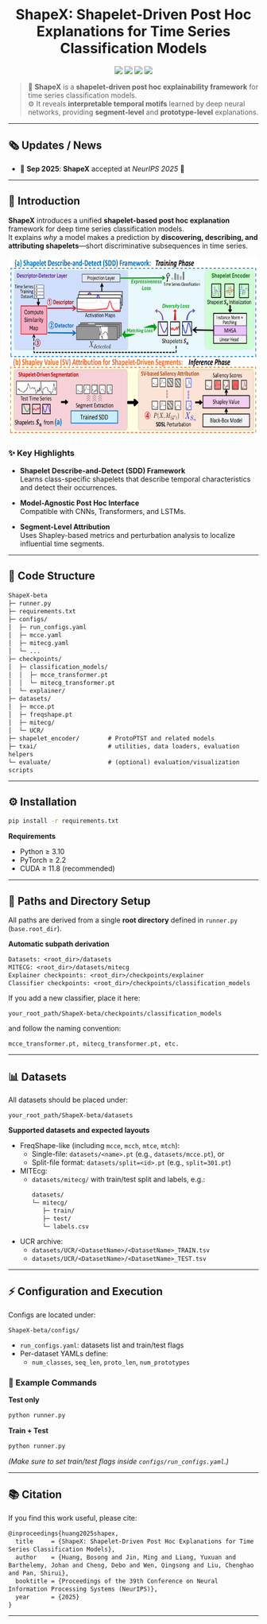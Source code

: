 

<div align="center">

# ShapeX: Shapelet-Driven Post Hoc Explanations for Time Series Classification Models</b></h2>

<p>
  <img src="https://img.shields.io/github/last-commit/bosonghuang/ShapeX-beta?color=green" />
  <img src="https://img.shields.io/github/stars/bosonghuang/ShapeX-beta?color=yellow" />
  <img src="https://img.shields.io/github/forks/bosonghuang/ShapeX-beta?color=lightblue" />
  <img src="https://img.shields.io/badge/PRs-Welcome-green" />
</p>

</div>

> 🧠 **ShapeX** is a **shapelet-driven post hoc explainability framework** for time series classification models.  
> ⚙️ It reveals **interpretable temporal motifs** learned by deep neural networks, providing **segment-level** and **prototype-level** explanations.

---

## 🗞️ Updates / News

- 🚩 **Sep 2025**: **ShapeX** accepted at *NeurIPS 2025* 🎉  
 

---

## 💫 Introduction

**ShapeX** introduces a unified **shapelet-based post hoc explanation** framework for deep time series classification models.  
It explains *why* a model makes a prediction by **discovering, describing, and attributing shapelets**—short discriminative subsequences in time series.

<p align="center">
  <img src="./assets/shapex_overall.png" height="360">
</p>

### ✨ Key Highlights

- **Shapelet Describe-and-Detect (SDD) Framework**  
  Learns class-specific shapelets that describe temporal characteristics and detect their occurrences.

- **Model-Agnostic Post Hoc Interface**  
  Compatible with CNNs, Transformers, and LSTMs.

- **Segment-Level Attribution**  
  Uses Shapley-based metrics and perturbation analysis to localize influential time segments.


---

## 🧩 Code Structure

```
ShapeX-beta
├─ runner.py
├─ requirements.txt
├─ configs/
│  ├─ run_configs.yaml
│  ├─ mcce.yaml
│  ├─ mitecg.yaml
│  └─ ...
├─ checkpoints/
│  ├─ classification_models/
│  │  ├─ mcce_transformer.pt
│  │  └─ mitecg_transformer.pt
│  └─ explainer/
├─ datasets/
│  ├─ mcce.pt
│  ├─ freqshape.pt
│  ├─ mitecg/
│  └─ UCR/
├─ shapelet_encoder/        # ProtoPTST and related models
├─ txai/                    # utilities, data loaders, evaluation helpers
└─ evaluate/                # (optional) evaluation/visualization scripts
```

---

## ⚙️ Installation

```bash
pip install -r requirements.txt
```

**Requirements**
- Python ≥ 3.10  
- PyTorch ≥ 2.2  
- CUDA ≥ 11.8 (recommended)  

---

## 📂 Paths and Directory Setup

All paths are derived from a single **root directory** defined in `runner.py` (`base.root_dir`).

**Automatic subpath derivation**
```
Datasets: <root_dir>/datasets
MITECG: <root_dir>/datasets/mitecg
Explainer checkpoints: <root_dir>/checkpoints/explainer
Classifier checkpoints: <root_dir>/checkpoints/classification_models
```

If you add a new classifier, place it here:
```
your_root_path/ShapeX-beta/checkpoints/classification_models
```
and follow the naming convention:
```
mcce_transformer.pt, mitecg_transformer.pt, etc.
```

---

## 📊 Datasets

All datasets should be placed under:
```
your_root_path/ShapeX-beta/datasets
```

**Supported datasets and expected layouts**
- FreqShape-like (including `mcce`, `mcch`, `mtce`, `mtch`):
  - Single-file: `datasets/<name>.pt` (e.g., `datasets/mcce.pt`), or
  - Split-file format: `datasets/split=<id>.pt` (e.g., `split=301.pt`)
- MITEcg:
  - `datasets/mitecg/` with train/test split and labels, e.g.:
    ```
    datasets/
    └─ mitecg/
       ├─ train/
       ├─ test/
       └─ labels.csv
    ```
- UCR archive:
  - `datasets/UCR/<DatasetName>/<DatasetName>_TRAIN.tsv`
  - `datasets/UCR/<DatasetName>/<DatasetName>_TEST.tsv`

---

## ⚡ Configuration and Execution

Configs are located under:
```
ShapeX-beta/configs/
```
- `run_configs.yaml`: datasets list and train/test flags  
- Per-dataset YAMLs define:
  - `num_classes`, `seq_len`, `proto_len`, `num_prototypes`

### 🔧 Example Commands

**Test only**
```bash
python runner.py
```

**Train + Test**
```bash
python runner.py
```
*(Make sure to set train/test flags inside `configs/run_configs.yaml`.)*


---

## 📚 Citation

If you find this work useful, please cite:

```
@inproceedings{huang2025shapex,
  title     = {ShapeX: Shapelet-Driven Post Hoc Explanations for Time Series Classification Models},
  author    = {Huang, Bosong and Jin, Ming and Liang, Yuxuan and Barthelemy, Johan and Cheng, Debo and Wen, Qingsong and Liu, Chenghao and Pan, Shirui},
  booktitle = {Proceedings of the 39th Conference on Neural Information Processing Systems (NeurIPS)},
  year      = {2025}
}
```

---
